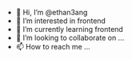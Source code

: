 - 👋 Hi, I’m @ethan3ang
- 👀 I’m interested in frontend
- 🌱 I’m currently learning frontend
- 💞️ I’m looking to collaborate on ...
- 📫 How to reach me ...

<!---
ethan3ang/ethan3ang is a ✨ special ✨ repository because its `README.md` (this file) appears on your GitHub profile.
You can click the Preview link to take a look at your changes.
--->
